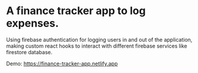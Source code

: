 # A finance tracker app to log expenses.


Using firebase authentication for logging users in and out of the application, making custom react hooks to interact with different firebase services like firestore database.

Demo: https://finance-tracker-app.netlify.app
